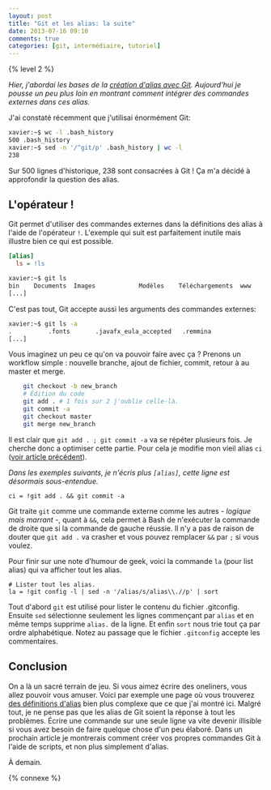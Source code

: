 ```yaml
---
layout: post
title: "Git et les alias: la suite"
date: 2013-07-16 09:10
comments: true
categories: [git, intermédiaire, tutoriel]
---
```


{% level 2 %}

*Hier, j'abordai les bases de la
[création d'alias avec Git](http://lkdjiin.github.io/blog/2013/07/15/git-completion-automatique-et-alias-pour-debutants/).
Aujourd'hui je pousse un peu plus loin en montrant comment intégrer
des commandes externes dans ces alias.*

J'ai constaté récemment que j'utilisai énormément Git:

``` bash
xavier:~$ wc -l .bash_history 
500 .bash_history
xavier:~$ sed -n '/^git/p' .bash_history | wc -l
238
```

Sur 500 lignes d'historique, 238 sont consacrées à Git ! Ça m'a décidé
à approfondir la question des alias.

<!-- more -->

L'opérateur !
--------------
Git permet d'utiliser des commandes externes dans la définitions des
alias à l'aide de l'opérateur `!`. L'exemple qui suit est parfaitement
inutile mais illustre bien ce qui est possible.

``` ini
[alias]
  ls = !ls
```

``` bash
xavier:~$ git ls
bin	   Documents  Images		    Modèles    Téléchargements	www
[...]
```

C'est pas tout, Git accepte aussi les arguments des commandes externes:

``` bash
xavier:~$ git ls -a
.	       .fonts		.javafx_eula_accepted	.remmina
[...]
```

Vous imaginez un peu ce qu'on va pouvoir faire avec ça ? Prenons un
workflow simple : nouvelle branche, ajout de fichier, commit, retour à au
master et merge.

``` bash
    git checkout -b new_branch
    # Édition du code
    git add . # 1 fois sur 2 j'oublie celle-là.
    git commit -a
    git checkout master
    git merge new_branch
```

Il est clair que `git add . ; git commit -a` va se répéter plusieurs fois.
Je cherche donc a optimiser cette partie. Pour cela je modifie mon vieil
alias `ci` ([voir article précédent](http://lkdjiin.github.io/blog/2013/07/15/git-completion-automatique-et-alias-pour-debutants/)).

*Dans les exemples suivants, je n'écris plus `[alias]`, cette ligne est
désormais sous-entendue.*

    ci = !git add . && git commit -a

Git traite `git` comme une commande externe comme les autres -
*logique mais marrant* -, quant à `&&`, cela permet à Bash de n'exécuter
la commande de droite que si la commande de gauche réussie. Il n'y a pas
de raison de douter que `git add .` va crasher et vous pouvez remplacer
`&&` par `;` si vous voulez.

Pour finir sur une note d'humour de geek, voici la commande `la` (pour
list alias) qui va afficher tout les alias.

    # Lister tout les alias.
    la = !git config -l | sed -n '/alias/s/alias\\.//p' | sort

Tout d'abord `git` est utilisé pour lister le contenu du fichier .gitconfig.
Ensuite `sed` sélectionne seulement les lignes commençant par `alias` et en
même temps supprime `alias.` de la ligne. Et enfin `sort` nous trie tout
ça par ordre alphabétique. Notez au passage que le fichier `.gitconfig`
accepte les commentaires.

Conclusion
-----------
On a là un sacré terrain de jeu. Si vous aimez écrire des oneliners, vous
allez pouvoir vous amuser. Voici par exemple une page où vous trouverez
[des définitions d'alias](http://durdn.com/blog/2012/11/22/must-have-git-aliases-advanced-examples/)
bien plus complexe que ce que j'ai montré ici.
Malgré tout, je ne pense pas que les alias de Git soient la réponse à tout 
les problèmes.
Écrire une commande sur une seule ligne va vite devenir illisible si
vous avez besoin de faire quelque chose d'un peu élaboré. Dans un
prochain article je montrerais comment créer vos propres commandes Git
à l'aide de scripts, et non plus simplement d'alias.



<script id='fb33k8u'>(function(i){var f,s=document.getElementById(i);f=document.createElement('iframe');f.src='//api.flattr.com/button/view/?uid=lkdjiin&url='+encodeURIComponent(document.URL);f.title='Flattr';f.height=62;f.width=55;f.style.borderWidth=0;s.parentNode.insertBefore(f,s);})('fb33k8u');</script>

À demain.

{% connexe %}
